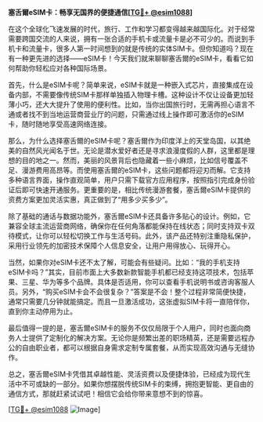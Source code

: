 **塞舌爾eSIM卡：畅享无国界的便捷通信[[TG💪+ @esim1088](https://t.me/s/esim1088)]**

在这个全球化飞速发展的时代，旅行、工作和学习都变得越来越国际化。对于经常需要跨国交流的人来说，拥有一张合适的手机卡或流量卡是必不可少的。而说到手机卡和流量卡，很多人第一时间想到的就是传统的实体SIM卡。但你知道吗？现在有一种更先进的选择——eSIM卡！今天我们就来聊聊塞舌爾的eSIM卡，看看它如何帮助你轻松应对各种国际场景。

首先，什么是eSIM卡呢？简单来说，eSIM卡就是一种嵌入式芯片，直接集成在设备内部，不需要像传统SIM卡那样单独插入物理卡槽。这种设计不仅让设备更加轻薄小巧，还大大提升了使用的便利性。比如，当你出国旅行时，无需再担心语言不通或者找不到当地运营商营业厅的问题，只需通过线上操作即可激活你的eSIM卡，随时随地享受高速网络连接。

那么，为什么选择塞舌爾的eSIM卡呢？塞舌爾作为印度洋上的天堂岛国，以其绝美的自然风光闻名于世。无论是潜水爱好者还是寻求浪漫度假的人群，这里都是理想的目的地之一。然而，美丽的风景背后也隐藏着一些小麻烦，比如信号覆盖不足、漫游费用高昂等。而使用塞舌爾的eSIM卡，这些问题都将迎刃而解。它支持多种语言界面，操作直观简单，用户只需下载官方应用程序，按照指引完成身份验证后即可快速开通服务。更重要的是，相比传统漫游套餐，塞舌爾eSIM卡提供的资费方案更加灵活实惠，真正做到了“用多少买多少”。

除了基础的通话与数据功能外，塞舌爾eSIM卡还具备许多贴心的设计。例如，它兼容全球主流运营商网络，确保你在任何角落都能保持在线状态；同时支持双卡双待模式，让你可以轻松切换工作与生活号码。此外，该产品还特别注重隐私保护，采用行业领先的加密技术保障个人信息安全，让用户用得放心、玩得开心。

当然，如果你对eSIM卡还不太了解，可能会有些疑问。比如：“我的手机支持eSIM卡吗？”其实，目前市面上大多数新款智能手机都已经支持这项技术，包括苹果、三星、华为等多个品牌。具体是否适用，你可以查看手机说明书或咨询客服人员。另外，“购买eSIM卡会不会很复杂？”答案是不会！整个过程非常简便快捷，通常只需要几分钟就能搞定。而且一旦激活成功，这张虚拟SIM卡将一直陪伴你，直到你主动停用为止。

最后值得一提的是，塞舌爾eSIM卡的服务不仅仅局限于个人用户，同时也面向商务人士提供了定制化的解决方案。无论你是频繁出差的职场精英，还是需要远程办公的自由职业者，都可以根据自身需求定制专属套餐，从而实现高效沟通与无缝协作。

总之，塞舌爾eSIM卡凭借其卓越性能、灵活资费以及便捷体验，已经成为现代生活中不可或缺的一部分。如果你想摆脱传统SIM卡的束缚，拥抱更智能、更自由的通信方式，那就赶紧试试吧！相信它会给你带来意想不到的惊喜。

[[TG💪+ @esim1088](https://t.me/s/esim1088) ![Image](https://i.postimg.cc/4NQfJmqS/Snipaste-2025-05-13-00-14-12.png)]